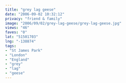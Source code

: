```yaml
---
title: "grey lag geese"
date: "2006-09-02 10:32:12"
privacy: "friend & family"
image: "2006/09/02/grey-lag-geese/grey-lag-geese.jpg"
views: "46"
faves: "0"
lat: "51501703"
lng: "-138874"
tags:
- "St James Park"
- "London"
- "England"
- "grey"
- "lag"
- "geese"
---
```


